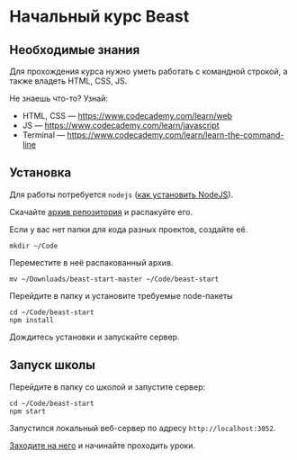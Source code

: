 # Начальный курс Beast

## Необходимые знания

Для прохождения курса нужно уметь работать с командной строкой, а также владеть HTML, CSS, JS.

Не знаешь что-то? Узнай:

- HTML, CSS — https://www.codecademy.com/learn/web
- JS — https://www.codecademy.com/learn/javascript
- Terminal — https://www.codecademy.com/learn/learn-the-command-line

## Установка

Для работы потребуется `nodejs` ([как установить NodeJS](https://github.com/releu/beast-start/wiki/Как-установить-NodeJS)).

Скачайте [архив репозитория](https://github.com/releu/beast-start/archive/master.zip) и распакуйте его.

Если у вас нет папки для кода разных проектов, создайте её.

```
mkdir ~/Code
```

Переместите в неё распакованный архив.

```
mv ~/Downloads/beast-start-master ~/Code/beast-start
```

Перейдите в папку и установите требуемые node-пакеты

```
cd ~/Code/beast-start
npm install
```

Дождитесь установки и запускайте сервер.

## Запуск школы

Перейдите в папку со школой и запустите сервер:

```
cd ~/Code/beast-start
npm start
```

Запустился локальный веб-сервер по адресу `http://localhost:3052`.

[Заходите на него](http://localhost:3052) и начинайте проходить уроки.
